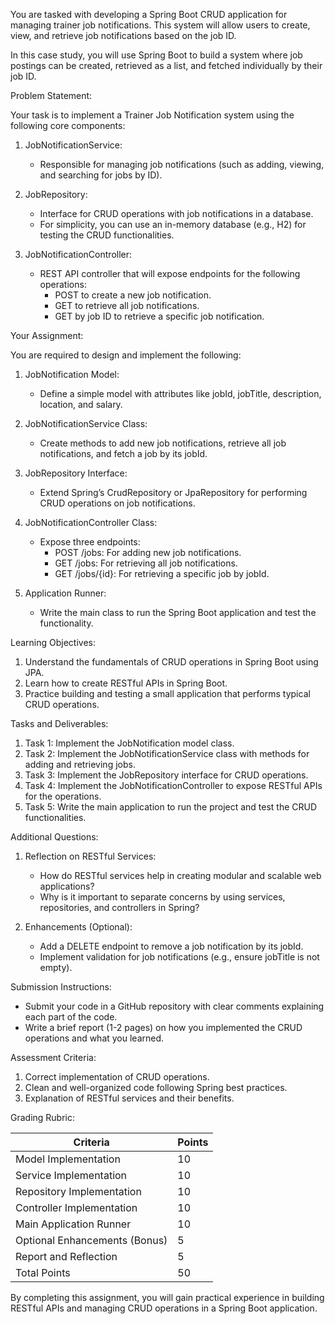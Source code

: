 You are tasked with developing a Spring Boot CRUD application for managing trainer job notifications. 
This system will allow users to create, view, and retrieve job notifications based on the job ID.

In this case study, you will use Spring Boot to build a system where job postings can be created, 
retrieved as a list, and fetched individually by their job ID.

Problem Statement:

Your task is to implement a Trainer Job Notification system using the following core components:

1. JobNotificationService:
   - Responsible for managing job notifications (such as adding, viewing, and searching for jobs by ID).

2. JobRepository:
   - Interface for CRUD operations with job notifications in a database.
   - For simplicity, you can use an in-memory database (e.g., H2) for testing the CRUD functionalities.

3. JobNotificationController:
   - REST API controller that will expose endpoints for the following operations:
     - POST to create a new job notification.
     - GET to retrieve all job notifications.
     - GET by job ID to retrieve a specific job notification.

Your Assignment:

You are required to design and implement the following:

1. JobNotification Model:
   - Define a simple model with attributes like jobId, jobTitle, description, location, and salary.

2. JobNotificationService Class:
   - Create methods to add new job notifications, retrieve all job notifications, and fetch a job by its jobId.

3. JobRepository Interface:
   - Extend Spring’s CrudRepository or JpaRepository for performing CRUD operations on job notifications.

4. JobNotificationController Class:
   - Expose three endpoints:
     - POST /jobs: For adding new job notifications.
     - GET /jobs: For retrieving all job notifications.
     - GET /jobs/{id}: For retrieving a specific job by jobId.

5. Application Runner:
   - Write the main class to run the Spring Boot application and test the functionality.

Learning Objectives:

1. Understand the fundamentals of CRUD operations in Spring Boot using JPA.
2. Learn how to create RESTful APIs in Spring Boot.
3. Practice building and testing a small application that performs typical CRUD operations.

Tasks and Deliverables:

1. Task 1: Implement the JobNotification model class.
2. Task 2: Implement the JobNotificationService class with methods for adding and retrieving jobs.
3. Task 3: Implement the JobRepository interface for CRUD operations.
4. Task 4: Implement the JobNotificationController to expose RESTful APIs for the operations.
5. Task 5: Write the main application to run the project and test the CRUD functionalities.

Additional Questions:

1. Reflection on RESTful Services:
   - How do RESTful services help in creating modular and scalable web applications?
   - Why is it important to separate concerns by using services, repositories, and controllers in Spring?

2. Enhancements (Optional):
   - Add a DELETE endpoint to remove a job notification by its jobId.
   - Implement validation for job notifications (e.g., ensure jobTitle is not empty).

Submission Instructions:

- Submit your code in a GitHub repository with clear comments explaining each part of the code.
- Write a brief report (1-2 pages) on how you implemented the CRUD operations and what you learned.

Assessment Criteria:

1. Correct implementation of CRUD operations.
2. Clean and well-organized code following Spring best practices.
3. Explanation of RESTful services and their benefits.

Grading Rubric:

| Criteria                  | Points |
|----------------------------|--------|
| Model Implementation       | 10     |
| Service Implementation     | 10     |
| Repository Implementation  | 10     |
| Controller Implementation  | 10     |
| Main Application Runner    | 10     |
| Optional Enhancements (Bonus)| 5    |
| Report and Reflection      | 5      |
| Total Points               | 50     |

By completing this assignment, you will gain practical experience in building RESTful APIs and managing CRUD operations in a Spring Boot application.
